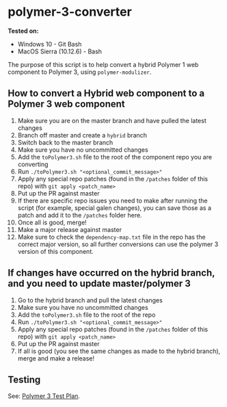 # polymer-3-converter

**Tested on:**
- Windows 10 - Git Bash
- MacOS Sierra (10.12.6) - Bash

The purpose of this script is to help convert a hybrid Polymer 1 web component to Polymer 3, using `polymer-modulizer`.

## How to convert a Hybrid web component to a Polymer 3 web component

1. Make sure you are on the master branch and have pulled the latest changes
2. Branch off master and create a `hybrid` branch
3. Switch back to the master branch
4. Make sure you have no uncommitted changes
5. Add the `toPolymer3.sh` file to the root of the component repo you are converting
6. Run `./toPolymer3.sh "<optional_commit_message>"`
7. Apply any special repo patches (found in the `/patches` folder of this repo) with `git apply <patch_name>`
8. Put up the PR against master
9. If there are specific repo issues you need to make after running the script (for example, special galen changes), you can save those as a patch and add it to the `/patches` folder here.
10. Once all is good, merge!
11. Make a major release against master
12. Make sure to check the `dependency-map.txt` file in the repo has the correct major version, so all further conversions can use the polymer 3 version of this component.

## If changes have occurred on the hybrid branch, and you need to update master/polymer 3

1. Go to the hybrid branch and pull the latest changes
2. Make sure you have no uncommitted changes
3. Add the `toPolymer3.sh` file to the root of the repo
4. Run `./toPolymer3.sh "<optional_commit_message>"`
5. Apply any special repo patches (found in the `/patches` folder of this repo) with `git apply <patch_name>`
6. Put up the PR against master
7. If all is good (you see the same changes as made to the hybrid branch), merge and make a release!

## Testing

See: [Polymer 3 Test Plan](polymer-3-testplan.md).
